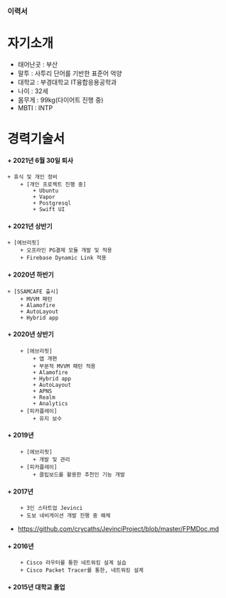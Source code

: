 ### 이력서

# 자기소개

* 태어난곳 : 부산
* 말투 : 사투리 단어를 기반한 표준어 억양
* 대학교 : 부경대학교 IT융합응용공학과
* 나이 : 32세
* 몸무게 : 99kg(다이어트 진행 중)
* MBTI : INTP

# 경력기술서
#### + 2021년 6월 30일 퇴사
	+ 휴식 및 개인 정비
		+ [개인 프로젝트 진행 중]
			+ Ubuntu
			+ Vapor
			+ Postgresql
			+ Swift UI

#### + 2021년 상반기
	+ [에브리핏]
		+ 오프라인 PG결제 모듈 개발 및 적용
		+ Firebase Dynamic Link 적용
#### + 2020년 하반기
	+ [SSAMCAFE 출시]
		+ MVVM 패턴
		+ Alamofire
		+ AutoLayout
		+ Hybrid app
#### + 2020년 상반기
		+ [에브리핏]
			+ 앱 개편
			+ 부분적 MVVM 패턴 적용
			+ Alamofire
			+ Hybrid app
			+ AutoLayout
			+ APNS
			+ Realm
			+ Analytics 
		+ [피카플레이]
			+ 유지 보수
#### + 2019년
		+ [에브리핏]
			+ 개발 및 관리
		+ [피카플레이]
			+ 클립보드를 활용한 추천인 기능 개발

#### + 2017년
		+ 3인 스타트업 Jevinci
		+ 도보 네비게이션 개발 진행 중 해체

*  <https://github.com/crycaths/JevinciProject/blob/master/FPMDoc.md>

#### + 2016년
		+ Cisco 라우터를 통한 네트워킹 설계 실습
		+ Cisco Packet Tracer를 통한, 네트워킹 설계

#### + 2015년 대학교 졸업

